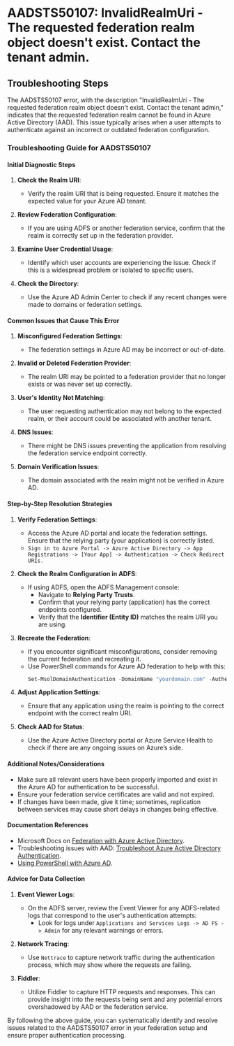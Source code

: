 # AADSTS50107: InvalidRealmUri - The requested federation realm object doesn't exist. Contact the tenant admin.


## Troubleshooting Steps
The AADSTS50107 error, with the description "InvalidRealmUri - The requested federation realm object doesn't exist. Contact the tenant admin," indicates that the requested federation realm cannot be found in Azure Active Directory (AAD). This issue typically arises when a user attempts to authenticate against an incorrect or outdated federation configuration.

### Troubleshooting Guide for AADSTS50107

#### Initial Diagnostic Steps

1. **Check the Realm URI**: 
   - Verify the realm URI that is being requested. Ensure it matches the expected value for your Azure AD tenant.

2. **Review Federation Configuration**:
   - If you are using ADFS or another federation service, confirm that the realm is correctly set up in the federation provider.

3. **Examine User Credential Usage**:
   - Identify which user accounts are experiencing the issue. Check if this is a widespread problem or isolated to specific users.

4. **Check the Directory**:
   - Use the Azure AD Admin Center to check if any recent changes were made to domains or federation settings.

#### Common Issues that Cause This Error

1. **Misconfigured Federation Settings**:
   - The federation settings in Azure AD may be incorrect or out-of-date.

2. **Invalid or Deleted Federation Provider**:
   - The realm URI may be pointed to a federation provider that no longer exists or was never set up correctly.

3. **User's Identity Not Matching**:
   - The user requesting authentication may not belong to the expected realm, or their account could be associated with another tenant.

4. **DNS Issues**:
   - There might be DNS issues preventing the application from resolving the federation service endpoint correctly.

5. **Domain Verification Issues**:
   - The domain associated with the realm might not be verified in Azure AD.

#### Step-by-Step Resolution Strategies

1. **Verify Federation Settings**:
   - Access the Azure AD portal and locate the federation settings. Ensure that the relying party (your application) is correctly listed.
   - `Sign in to Azure Portal -> Azure Active Directory -> App Registrations -> [Your App] -> Authentication -> Check Redirect URIs.`

2. **Check the Realm Configuration in ADFS**:
   - If using ADFS, open the ADFS Management console:
     - Navigate to **Relying Party Trusts**.
     - Confirm that your relying party (application) has the correct endpoints configured.
     - Verify that the **Identifier (Entity ID)** matches the realm URI you are using.

3. **Recreate the Federation**:
   - If you encounter significant misconfigurations, consider removing the current federation and recreating it.
   - Use PowerShell commands for Azure AD federation to help with this:
     ```powershell
     Set-MsolDomainAuthentication -DomainName "yourdomain.com" -Authentication Managed
     ```

4. **Adjust Application Settings**:
   - Ensure that any application using the realm is pointing to the correct endpoint with the correct realm URI.

5. **Check AAD for Status**:
   - Use the Azure Active Directory portal or Azure Service Health to check if there are any ongoing issues on Azure’s side.

#### Additional Notes/Considerations

- Make sure all relevant users have been properly imported and exist in the Azure AD for authentication to be successful.
- Ensure your federation service certificates are valid and not expired.
- If changes have been made, give it time; sometimes, replication between services may cause short delays in changes being effective.

#### Documentation References

- Microsoft Docs on [Federation with Azure Active Directory](https://docs.microsoft.com/en-us/azure/active-directory/hybrid/how-to-connect-fed-whatis).
- Troubleshooting issues with AAD: [Troubleshoot Azure Active Directory Authentication](https://docs.microsoft.com/en-us/azure/active-directory/develop/authentication-scenarios).
- [Using PowerShell with Azure AD](https://docs.microsoft.com/en-us/powershell/azure/new-azureps-module-az?view=azps-10.11.0).

#### Advice for Data Collection

1. **Event Viewer Logs**:
   - On the ADFS server, review the Event Viewer for any ADFS-related logs that correspond to the user's authentication attempts:
     - Look for logs under `Applications and Services Logs -> AD FS -> Admin` for any relevant warnings or errors.

2. **Network Tracing**:
   - Use `Nettrace` to capture network traffic during the authentication process, which may show where the requests are failing.

3. **Fiddler**:
   - Utilize Fiddler to capture HTTP requests and responses. This can provide insight into the requests being sent and any potential errors overshadowed by AAD or the federation service.

By following the above guide, you can systematically identify and resolve issues related to the AADSTS50107 error in your federation setup and ensure proper authentication processing.